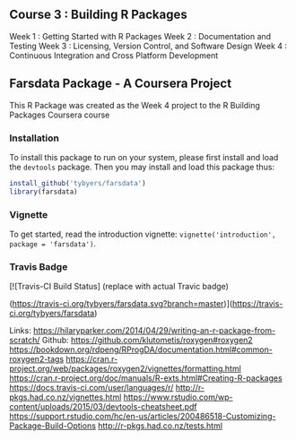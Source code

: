 ## Course 3 : Building R Packages
Week 1 : Getting Started with R Packages
Week 2 : Documentation and Testing
Week 3 : Licensing, Version Control, and Software Design
Week 4 : Continuous Integration and Cross Platform Development
## Farsdata Package - A Coursera Project

This R Package was created as the Week 4 project to the R Building Packages
Coursera course

### Installation

To install this package to run on your system, please first install and load the `devtools` package. Then you may install and load this package thus:

```R
install_github('tybyers/farsdata')
library(farsdata)
```

### Vignette

To get started, read the introduction vignette: `vignette('introduction', package = 'farsdata')`.

### Travis Badge

[![Travis-CI Build Status] (replace with actual Travic badge)

(https://travis-ci.org/tybyers/farsdata.svg?branch=master)](https://travis-ci.org/tybyers/farsdata)

Links:
https://hilaryparker.com/2014/04/29/writing-an-r-package-from-scratch/
Github: https://github.com/klutometis/roxygen#roxygen2
https://bookdown.org/rdpeng/RProgDA/documentation.html#common-roxygen2-tags
https://cran.r-project.org/web/packages/roxygen2/vignettes/formatting.html
https://cran.r-project.org/doc/manuals/R-exts.html#Creating-R-packages
https://docs.travis-ci.com/user/languages/r/
http://r-pkgs.had.co.nz/vignettes.html
https://www.rstudio.com/wp-content/uploads/2015/03/devtools-cheatsheet.pdf
https://support.rstudio.com/hc/en-us/articles/200486518-Customizing-Package-Build-Options
http://r-pkgs.had.co.nz/tests.html
